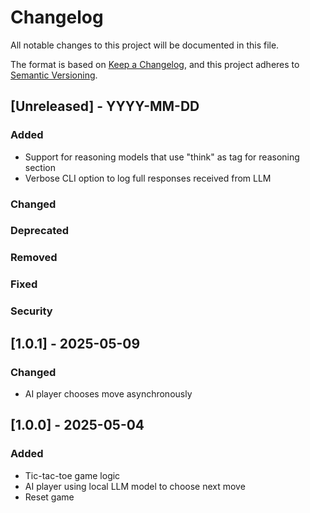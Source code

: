 # Changelog

All notable changes to this project will be documented in this file.

The format is based on [Keep a Changelog](https://keepachangelog.com/en/1.1.0/),
and this project adheres to [Semantic Versioning](https://semver.org/spec/v2.0.0.html).

## [Unreleased] - YYYY-MM-DD

### Added

- Support for reasoning models that use "think" as tag for reasoning section
- Verbose CLI option to log full responses received from LLM

### Changed

### Deprecated

### Removed

### Fixed

### Security


## [1.0.1] - 2025-05-09

### Changed

- AI player chooses move asynchronously


## [1.0.0] - 2025-05-04

### Added

- Tic-tac-toe game logic
- AI player using local LLM model to choose next move
- Reset game
